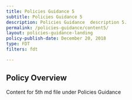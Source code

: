 ```yaml
---
title: Policies Guidance 5
subtitle: Policies Guidance 5
description: Policies Guidance  description 5. 
permalink: /policies-guidance/content5/
layout: policies-guidance-landing
policy-publish-date: December 20, 2018
type: FDT
filters: fdt

---
```

## Policy Overview ##


Content for 5th md file under Policies Guidance
